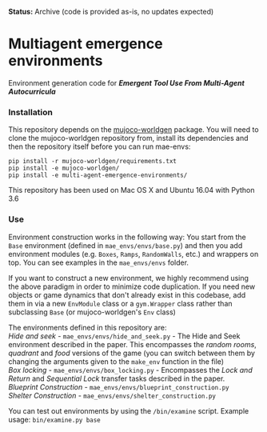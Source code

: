**Status:** Archive (code is provided as-is, no updates expected)

# Multiagent emergence environments
Environment generation code for ***Emergent Tool Use From Multi-Agent Autocurricula***

### Installation
This repository depends on the [mujoco-worldgen](https://github.com/openai/mujoco-worldgen) package. You will need to clone the mujoco-worldgen repository from, install its dependencies and then the repository itself before you can run mae-envs:
```
pip install -r mujoco-worldgen/requirements.txt
pip install -e mujoco-worldgen/
pip install -e multi-agent-emergence-environments/
```

This repository has been used on Mac OS X and Ubuntu 16.04 with Python 3.6

### Use

Environment construction works in the following way: You start from the `Base` environment (defined in `mae_envs/envs/base.py`) and then you add environment modules (e.g. `Boxes`, `Ramps`, `RandomWalls`, etc.) and wrappers on top. You can see examples in the `mae_envs/envs` folder.

If you want to construct a new environment, we highly recommend using the above paradigm in order to minimize code duplication. If you need new objects or game dynamics that don't already exist in this codebase, add them in via a new `EnvModule` class or a `gym.Wrapper` class rather than subclassing `Base` (or mujoco-worldgen's `Env` class)

The environments defined in this repository are: \
*Hide and seek* - `mae_envs/envs/hide_and_seek.py` - The Hide and Seek environment described in the paper. This encompasses the *random rooms*, *quadrant* and *food* versions of the game (you can switch between them by changing the arguments given to the `make_env` function in the file) \
*Box locking* - `mae_envs/envs/box_locking.py` - Encompasses the *Lock and Return* and *Sequential Lock* transfer tasks described in the paper. \
*Blueprint Construction* - `mae_envs/envs/blueprint_construction.py` \
*Shelter Construction* - `mae_envs/envs/shelter_construction.py`

You can test out environments by using the `/bin/examine` script. Example usage: `bin/examine.py base`
